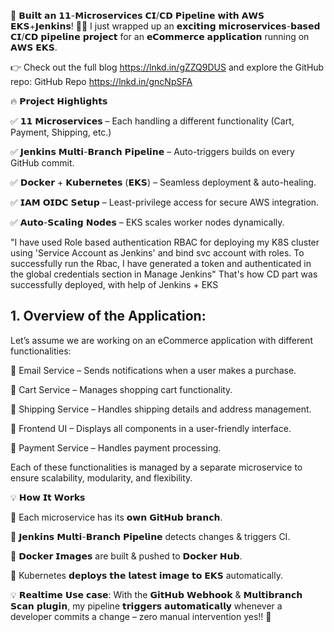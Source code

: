 🚀 𝗕𝘂𝗶𝗹𝘁 𝗮𝗻 𝟭𝟭-𝗠𝗶𝗰𝗿𝗼𝘀𝗲𝗿𝘃𝗶𝗰𝗲𝘀 𝗖𝗜/𝗖𝗗 𝗣𝗶𝗽𝗲𝗹𝗶𝗻𝗲 𝘄𝗶𝘁𝗵 𝗔𝗪𝗦 𝗘𝗞𝗦+𝗝𝗲𝗻𝗸𝗶𝗻𝘀! 🛒🔧
I just wrapped up an 𝗲𝘅𝗰𝗶𝘁𝗶𝗻𝗴 𝗺𝗶𝗰𝗿𝗼𝘀𝗲𝗿𝘃𝗶𝗰𝗲𝘀-𝗯𝗮𝘀𝗲𝗱 𝗖𝗜/𝗖𝗗 𝗽𝗶𝗽𝗲𝗹𝗶𝗻𝗲 𝗽𝗿𝗼𝗷𝗲𝗰𝘁 for an 𝗲𝗖𝗼𝗺𝗺𝗲𝗿𝗰𝗲 𝗮𝗽𝗽𝗹𝗶𝗰𝗮𝘁𝗶𝗼𝗻 running on 𝗔𝗪𝗦 𝗘𝗞𝗦.

👉 Check out the full blog https://lnkd.in/gZZQ9DUS and explore the GitHub repo: GitHub Repo https://lnkd.in/gncNpSFA

🔥 𝗣𝗿𝗼𝗷𝗲𝗰𝘁 𝗛𝗶𝗴𝗵𝗹𝗶𝗴𝗵𝘁𝘀

✅ 𝟭𝟭 𝗠𝗶𝗰𝗿𝗼𝘀𝗲𝗿𝘃𝗶𝗰𝗲𝘀 – Each handling a different functionality (Cart, Payment, Shipping, etc.)

✅ 𝗝𝗲𝗻𝗸𝗶𝗻𝘀 𝗠𝘂𝗹𝘁𝗶-𝗕𝗿𝗮𝗻𝗰𝗵 𝗣𝗶𝗽𝗲𝗹𝗶𝗻𝗲 – Auto-triggers builds on every GitHub commit.

✅ 𝗗𝗼𝗰𝗸𝗲𝗿 + 𝗞𝘂𝗯𝗲𝗿𝗻𝗲𝘁𝗲𝘀 (𝗘𝗞𝗦) – Seamless deployment & auto-healing.

✅ 𝗜𝗔𝗠 𝗢𝗜𝗗𝗖 𝗦𝗲𝘁𝘂𝗽 – Least-privilege access for secure AWS integration.

✅ 𝗔𝘂𝘁𝗼-𝗦𝗰𝗮𝗹𝗶𝗻𝗴 𝗡𝗼𝗱𝗲𝘀 – EKS scales worker nodes dynamically.

"I have used Role based authentication RBAC for deploying my K8S cluster using 'Service Account as Jenkins' and bind svc account with roles. To successfully run the Rbac, I have generated a token and authenticated in the global credentials section in Manage Jenkins"
That's how CD part was successfully deployed, with help of Jenkins + EKS 

## 1. Overview of the Application:

Let’s assume we are working on an eCommerce application with different functionalities:

🔹 Email Service – Sends notifications when a user makes a purchase.

🔹 Cart Service – Manages shopping cart functionality.

🔹 Shipping Service – Handles shipping details and address management.

🔹 Frontend UI – Displays all components in a user-friendly interface.

🔹 Payment Service – Handles payment processing.

Each of these functionalities is managed by a separate microservice to ensure scalability, modularity, and flexibility.

💡 𝗛𝗼𝘄 𝗜𝘁 𝗪𝗼𝗿𝗸𝘀

🔹 Each microservice has its 𝗼𝘄𝗻 𝗚𝗶𝘁𝗛𝘂𝗯 𝗯𝗿𝗮𝗻𝗰𝗵.

🔹 𝗝𝗲𝗻𝗸𝗶𝗻𝘀 𝗠𝘂𝗹𝘁𝗶-𝗕𝗿𝗮𝗻𝗰𝗵 𝗣𝗶𝗽𝗲𝗹𝗶𝗻𝗲 detects changes & triggers CI.

🔹 𝗗𝗼𝗰𝗸𝗲𝗿 𝗜𝗺𝗮𝗴𝗲𝘀 are built & pushed to 𝗗𝗼𝗰𝗸𝗲𝗿 𝗛𝘂𝗯.

🔹 Kubernetes 𝗱𝗲𝗽𝗹𝗼𝘆𝘀 𝘁𝗵𝗲 𝗹𝗮𝘁𝗲𝘀𝘁 𝗶𝗺𝗮𝗴𝗲 𝘁𝗼 𝗘𝗞𝗦 automatically.

💡 𝗥𝗲𝗮𝗹𝘁𝗶𝗺𝗲 𝗨𝘀𝗲 𝗰𝗮𝘀𝗲: With the 𝗚𝗶𝘁𝗛𝘂𝗯 𝗪𝗲𝗯𝗵𝗼𝗼𝗸 & 𝗠𝘂𝗹𝘁𝗶𝗯𝗿𝗮𝗻𝗰𝗵 𝗦𝗰𝗮𝗻 𝗽𝗹𝘂𝗴𝗶𝗻, my pipeline 𝘁𝗿𝗶𝗴𝗴𝗲𝗿𝘀 𝗮𝘂𝘁𝗼𝗺𝗮𝘁𝗶𝗰𝗮𝗹𝗹𝘆 whenever a developer commits a change – zero manual intervention yes!! 🤯
